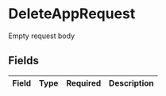 # DeleteAppRequest

Empty request body


## Fields

| Field       | Type        | Required    | Description |
| ----------- | ----------- | ----------- | ----------- |